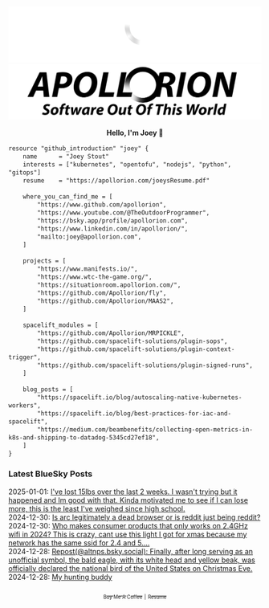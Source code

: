 ![Personal Website](https://raw.githubusercontent.com/Apollorion/apollorion/main/logos/new-large-white-transparent.png#gh-dark-mode-only)![Personal Website](https://raw.githubusercontent.com/Apollorion/apollorion/main/logos/new-large-black-transparent.png#gh-light-mode-only)

<p align="center">
    <b>Hello, I'm Joey 👋</b>
</p>

```hcl
resource "github_introduction" "joey" {
    name      = "Joey Stout"
    interests = ["kubernetes", "opentofu", "nodejs", "python", "gitops"]
    resume    = "https://apollorion.com/joeysResume.pdf"

    where_you_can_find_me = [
        "https://www.github.com/apollorion",
        "https://www.youtube.com/@TheOutdoorProgrammer",
        "https://bsky.app/profile/apollorion.com",
        "https://www.linkedin.com/in/apollorion/",
        "mailto:joey@apollorion.com",
    ]

    projects = [
        "https://www.manifests.io/",
        "https://www.wtc-the-game.org/",
        "https://situationroom.apollorion.com/",
        "https://github.com/Apollorion/fly",
        "https://github.com/Apollorion/MAAS2",
    ]

    spacelift_modules = [
        "https://github.com/Apollorion/MRPICKLE",
        "https://github.com/spacelift-solutions/plugin-sops",
        "https://github.com/spacelift-solutions/plugin-context-trigger",
        "https://github.com/spacelift-solutions/plugin-signed-runs",
    ]

    blog_posts = [
        "https://spacelift.io/blog/autoscaling-native-kubernetes-workers",
        "https://spacelift.io/blog/best-practices-for-iac-and-spacelift",
        "https://medium.com/beambenefits/collecting-open-metrics-in-k8s-and-shipping-to-datadog-5345cd27ef18",
    ]
}
```

### Latest BlueSky Posts
2025-01-01: [I've lost 15lbs over the last 2 weeks. I wasn't trying but it happened and Im good with that. Kinda motivated me to see if I can lose more, this is the least I've weighed since high school. ](https://bsky.app/profile/apollorion.com/post/3leozzyxkbk2n)  
2024-12-30: [Is arc legitimately a dead browser or is reddit just being reddit? ](https://bsky.app/profile/apollorion.com/post/3lejrzcm27k2u)  
2024-12-30: [Who makes consumer products that only works on 2.4GHz wifi in 2024? This is crazy, cant use this light I got for xmas because my network has the same ssid for 2.4 and 5.... ](https://bsky.app/profile/apollorion.com/post/3leik3mozbc2d)  
2024-12-28: [Repost(@altnps.bsky.social): Finally, after long serving as an unofficial symbol, the bald eagle, with its white head and yellow beak, was officially declared the national bird of the United States on Christmas Eve. ](https://bsky.app/profile/altnps.bsky.social/post/3ledfwrjhws2b)  
2024-12-28: [My hunting buddy ](https://bsky.app/profile/apollorion.com/post/3lefcwgrdxk2h)  


<p align="center">
    <a href="https://www.buymeacoffee.com/apollorion"><sub><sub>Buy Me A Coffee</sub></sub></a> <sub><sub>|</sub></sub> <a href="https://apollorion.com/joeysResume.pdf"><sub><sub>Resume</sub></sub></a>
</p>
